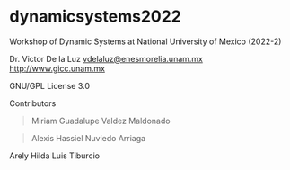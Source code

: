 # dynamicsystems2022
Workshop of Dynamic Systems at National University of Mexico (2022-2)

Dr. Victor De la Luz
vdelaluz@enesmorelia.unam.mx
http://www.gicc.unam.mx

GNU/GPL License 3.0

Contributors

> Miriam Guadalupe Valdez Maldonado

> Alexis Hassiel Nuviedo Arriaga

Arely Hilda Luis Tiburcio





